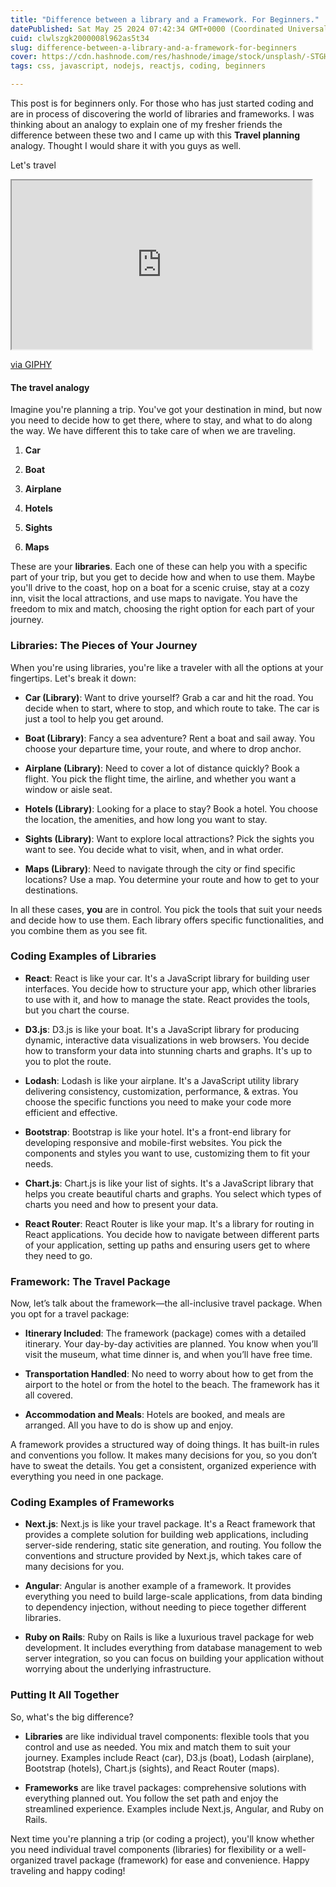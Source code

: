 ```yaml
---
title: "Difference between a library and a Framework. For Beginners."
datePublished: Sat May 25 2024 07:42:34 GMT+0000 (Coordinated Universal Time)
cuid: clwlszgk2000008l962as5t34
slug: difference-between-a-library-and-a-framework-for-beginners
cover: https://cdn.hashnode.com/res/hashnode/image/stock/unsplash/-STGHSwpx8A/upload/e43a196c28f581d91e95b1d85afe426d.jpeg
tags: css, javascript, nodejs, reactjs, coding, beginners

---
```


This post is for beginners only. For those who has just started coding and are in process of discovering the world of libraries and frameworks. I was thinking about an analogy to explain one of my fresher friends the difference between these two and I came up with this **Travel planning** analogy. Thought I would share it with you guys as well.

Let's travel

<iframe src="https://giphy.com/embed/RJ1Xhv4vMIKeh1J0Xw" width="480" height="270" class="giphy-embed"></iframe>

[via GIPHY](https://giphy.com/gifs/44Cats-44-gatti-cats-buffycats-RJ1Xhv4vMIKeh1J0Xw)

#### **The travel analogy**

Imagine you're planning a trip. You've got your destination in mind, but now you need to decide how to get there, where to stay, and what to do along the way. We have different this to take care of when we are traveling.

1. **Car**
    
2. **Boat**
    
3. **Airplane**
    
4. **Hotels**
    
5. **Sights**
    
6. **Maps**
    

These are your **libraries**. Each one of these can help you with a specific part of your trip, but you get to decide how and when to use them. Maybe you'll drive to the coast, hop on a boat for a scenic cruise, stay at a cozy inn, visit the local attractions, and use maps to navigate. You have the freedom to mix and match, choosing the right option for each part of your journey.

### **Libraries: The Pieces of Your Journey**

When you're using libraries, you're like a traveler with all the options at your fingertips. Let's break it down:

* **Car (Library)**: Want to drive yourself? Grab a car and hit the road. You decide when to start, where to stop, and which route to take. The car is just a tool to help you get around.
    
* **Boat (Library)**: Fancy a sea adventure? Rent a boat and sail away. You choose your departure time, your route, and where to drop anchor.
    
* **Airplane (Library)**: Need to cover a lot of distance quickly? Book a flight. You pick the flight time, the airline, and whether you want a window or aisle seat.
    
* **Hotels (Library)**: Looking for a place to stay? Book a hotel. You choose the location, the amenities, and how long you want to stay.
    
* **Sights (Library)**: Want to explore local attractions? Pick the sights you want to see. You decide what to visit, when, and in what order.
    
* **Maps (Library)**: Need to navigate through the city or find specific locations? Use a map. You determine your route and how to get to your destinations.
    

In all these cases, **you** are in control. You pick the tools that suit your needs and decide how to use them. Each library offers specific functionalities, and you combine them as you see fit.

### **Coding Examples of Libraries**

* **React**: React is like your car. It's a JavaScript library for building user interfaces. You decide how to structure your app, which other libraries to use with it, and how to manage the state. React provides the tools, but you chart the course.
    
* **D3.js**: D3.js is like your boat. It's a JavaScript library for producing dynamic, interactive data visualizations in web browsers. You decide how to transform your data into stunning charts and graphs. It's up to you to plot the route.
    
* **Lodash**: Lodash is like your airplane. It's a JavaScript utility library delivering consistency, customization, performance, & extras. You choose the specific functions you need to make your code more efficient and effective.
    
* **Bootstrap**: Bootstrap is like your hotel. It's a front-end library for developing responsive and mobile-first websites. You pick the components and styles you want to use, customizing them to fit your needs.
    
* **Chart.js**: Chart.js is like your list of sights. It's a JavaScript library that helps you create beautiful charts and graphs. You select which types of charts you need and how to present your data.
    
* **React Router**: React Router is like your map. It's a library for routing in React applications. You decide how to navigate between different parts of your application, setting up paths and ensuring users get to where they need to go.
    

### **Framework: The Travel Package**

Now, let’s talk about the framework—the all-inclusive travel package. When you opt for a travel package:

* **Itinerary Included**: The framework (package) comes with a detailed itinerary. Your day-by-day activities are planned. You know when you’ll visit the museum, what time dinner is, and when you’ll have free time.
    
* **Transportation Handled**: No need to worry about how to get from the airport to the hotel or from the hotel to the beach. The framework has it all covered.
    
* **Accommodation and Meals**: Hotels are booked, and meals are arranged. All you have to do is show up and enjoy.
    

A framework provides a structured way of doing things. It has built-in rules and conventions you follow. It makes many decisions for you, so you don’t have to sweat the details. You get a consistent, organized experience with everything you need in one package.

### **Coding Examples of Frameworks**

* **Next.js**: Next.js is like your travel package. It's a React framework that provides a complete solution for building web applications, including server-side rendering, static site generation, and routing. You follow the conventions and structure provided by Next.js, which takes care of many decisions for you.
    
* **Angular**: Angular is another example of a framework. It provides everything you need to build large-scale applications, from data binding to dependency injection, without needing to piece together different libraries.
    
* **Ruby on Rails**: Ruby on Rails is like a luxurious travel package for web development. It includes everything from database management to web server integration, so you can focus on building your application without worrying about the underlying infrastructure.
    

### **Putting It All Together**

So, what's the big difference?

* **Libraries** are like individual travel components: flexible tools that you control and use as needed. You mix and match them to suit your journey. Examples include React (car), D3.js (boat), Lodash (airplane), Bootstrap (hotels), Chart.js (sights), and React Router (maps).
    
* **Frameworks** are like travel packages: comprehensive solutions with everything planned out. You follow the set path and enjoy the streamlined experience. Examples include Next.js, Angular, and Ruby on Rails.
    

Next time you're planning a trip (or coding a project), you'll know whether you need individual travel components (libraries) for flexibility or a well-organized travel package (framework) for ease and convenience. Happy traveling and happy coding!